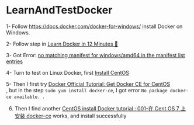 # LearnAndTestDocker

1- Follow https://docs.docker.com/docker-for-windows/ install Docker on Windows. 

2- Follow step in [Learn Docker in 12 Minutes 🐳](https://www.youtube.com/watch?v=YFl2mCHdv24) 

3- Got Error: [no matching manifest for windows/amd64 in the manifest list entries](https://stackoverflow.com/questions/48066994/docker-no-matching-manifest-for-windows-amd64-in-the-manifest-list-entries) 

4- Turn to test on Linux Docker, first [Install CentOS](http://blog.itist.tw/2014/07/centos7-prepare.html)

5- Then I first try [Docker Official Tutorial: Get Docker CE for CentOS](https://docs.docker.com/install/linux/docker-ce/centos/) <br/> 
, but in the step `sudo yum install docker-ce`, I got error `No package docker-ce available. `.

6. Then I find another [CentOS install Docker tutorial : 
001-在 Cent OS 7 上安装 docker-ce]() works, and install successfully



